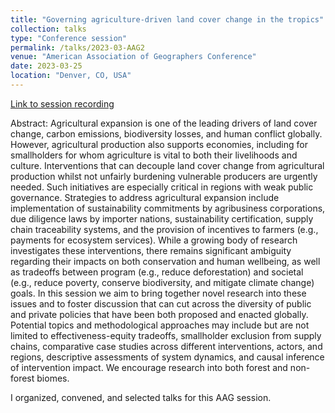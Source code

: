 ```yaml
---
title: "Governing agriculture-driven land cover change in the tropics"
collection: talks
type: "Conference session"
permalink: /talks/2023-03-AAG2
venue: "American Association of Geographers Conference"
date: 2023-03-25
location: "Denver, CO, USA"
---
```


[Link to session recording](https://aag.secure-platform.com/aag2023/solicitations/39/sessiongallery/5648)

Abstract: Agricultural expansion is one of the leading drivers of land cover change, carbon emissions, biodiversity losses, and human conflict globally. However, agricultural production also supports economies, including for smallholders for whom agriculture is vital to both their livelihoods and culture. Interventions that can decouple land cover change from agricultural production whilst not unfairly burdening vulnerable producers are urgently needed. Such initiatives are especially critical in regions with weak public governance. Strategies to address agricultural expansion include implementation of sustainability commitments by agribusiness corporations, due diligence laws by importer nations, sustainability certification, supply chain traceability systems, and the provision of incentives to farmers (e.g., payments for ecosystem services). While a growing body of research investigates these interventions, there remains significant ambiguity regarding their impacts on both conservation and human wellbeing, as well as tradeoffs between program (e.g., reduce deforestation) and societal (e.g., reduce poverty, conserve biodiversity, and mitigate climate change) goals. In this session we aim to bring together novel research into these issues and to foster discussion that can cut across the diversity of public and private policies that have been both proposed and enacted globally. Potential topics and methodological approaches may include but are not limited to effectiveness-equity tradeoffs, smallholder exclusion from supply chains, comparative case studies across different interventions, actors, and regions, descriptive assessments of system dynamics, and causal inference of intervention impact. We encourage research into both forest and non-forest biomes.

I organized, convened, and selected talks for this AAG session.
